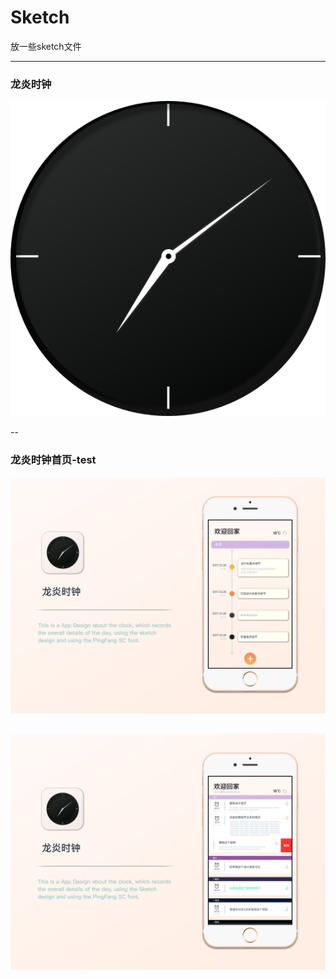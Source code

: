 # Sketch
放一些sketch文件

---

### 龙炎时钟

![](https://github.com/wangyanlong/Sketch/blob/master/project/龙炎时钟.png)

--

### 龙炎时钟首页-test

![](https://github.com/wangyanlong/Sketch/blob/master/project/Custom_Preset_2.png)

![](https://github.com/wangyanlong/Sketch/blob/master/project/UI中国3.png)
--


